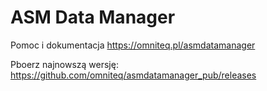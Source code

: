 # ASM Data Manager
Pomoc i dokumentacja https://omniteq.pl/asmdatamanager

Pboerz najnowszą wersję: https://github.com/omniteq/asmdatamanager_pub/releases
